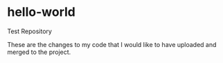 # hello-world
Test Repository

These are the changes to my code that I would like to have uploaded and merged to the project.
